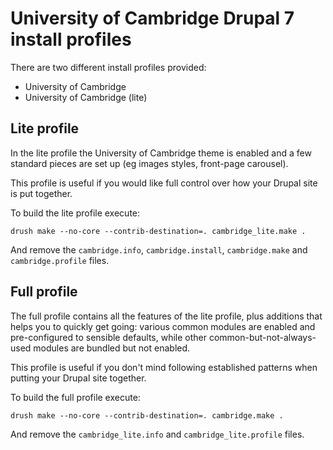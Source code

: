 University of Cambridge Drupal 7 install profiles
=================================================

There are two different install profiles provided:

- University of Cambridge
- University of Cambridge (lite)

Lite profile
------------

In the lite profile the University of Cambridge theme is enabled and a few standard pieces are set up (eg images styles, front-page carousel).

This profile is useful if you would like full control over how your Drupal site is put together.

To build the lite profile execute:

    drush make --no-core --contrib-destination=. cambridge_lite.make .

And remove the `cambridge.info`, `cambridge.install`, `cambridge.make` and `cambridge.profile` files.

Full profile
------------

The full profile contains all the features of the lite profile, plus additions that helps you to quickly get going: various common modules are enabled and pre-configured to sensible defaults, while other common-but-not-always-used modules are bundled but not enabled.

This profile is useful if you don't mind following established patterns when putting your Drupal site together.

To build the full profile execute:

    drush make --no-core --contrib-destination=. cambridge.make .

And remove the `cambridge_lite.info` and `cambridge_lite.profile` files.
